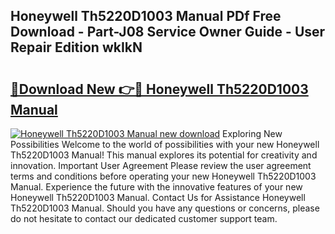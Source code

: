 ## Honeywell Th5220D1003 Manual PDf Free Download - Part-J08 Service Owner Guide - User Repair Edition wkIkN

# <h2><a href="http://bc45281.oget.top/?id=Honeywell+Th5220D1003+Manual">🔗Download New 👉🔴 Honeywell Th5220D1003 Manual</a></h2>

[![Honeywell Th5220D1003 Manual new download](https://i.imgur.com/5g1atiW.png)](http://bc45281.oget.top/?id=Honeywell+Th5220D1003+Manual)
Exploring New Possibilities Welcome to the world of possibilities with your new Honeywell Th5220D1003 Manual! This manual explores its potential for creativity and innovation. Important User Agreement Please review the user agreement terms and conditions before operating your new Honeywell Th5220D1003 Manual. Experience the future with the innovative features of your new Honeywell Th5220D1003 Manual. Contact Us for Assistance Honeywell Th5220D1003 Manual. Should you have any questions or concerns, please do not hesitate to contact our dedicated customer support team.
